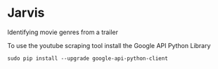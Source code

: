 # Jarvis
Identifying movie genres from a trailer

To use the youtube scraping tool install the Google API Python Library 

```
sudo pip install --upgrade google-api-python-client
```
